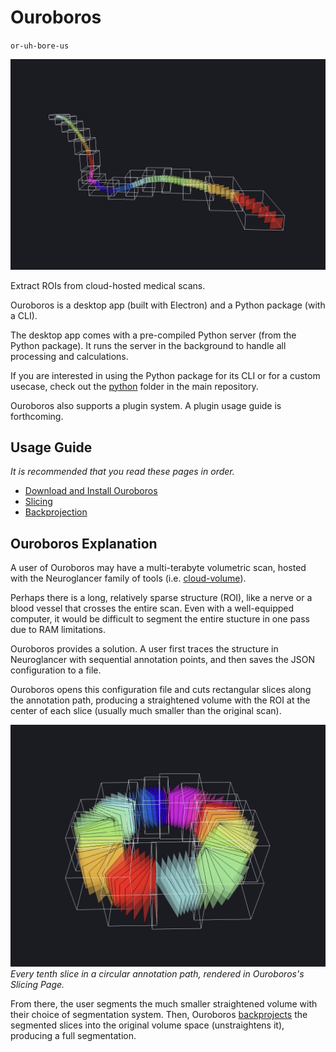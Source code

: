 # Ouroboros

`or-uh-bore-us`

![](./assets/slicing/long-slice.png)

Extract ROIs from cloud-hosted medical scans.

Ouroboros is a desktop app (built with Electron) and a Python package (with a CLI). 

The desktop app comes with a pre-compiled Python server (from the Python package). It runs the server in the background to handle all processing and calculations.

If you are interested in using the Python package for its CLI or for a custom usecase, check out the [python](https://github.com/We-Gold/ouroboros/tree/main/python) folder in the main repository.

Ouroboros also supports a plugin system. A plugin usage guide is forthcoming.

## Usage Guide

_It is recommended that you read these pages in order._

- [Download and Install Ouroboros](./guide/downloading.md)
- [Slicing](./guide/slicing.md)
- [Backprojection](./guide/backproject.md)

## Ouroboros Explanation

A user of Ouroboros may have a multi-terabyte volumetric scan, hosted with the Neuroglancer family of tools (i.e. [cloud-volume](https://github.com/seung-lab/cloud-volume)). 

Perhaps there is a long, relatively sparse structure (ROI), like a nerve or a blood vessel that crosses the entire scan. Even with a well-equipped computer, it would be difficult to segment the entire stucture in one pass due to RAM limitations.

Ouroboros provides a solution. A user first traces the structure in Neuroglancer with sequential annotation points, and then saves the JSON configuration to a file.

Ouroboros opens this configuration file and cuts rectangular slices along the annotation path, producing a straightened volume with the ROI at the center of each slice (usually much smaller than the original scan).

![Circle of Slices](./assets/slicing/circle-slices.png)
_Every tenth slice in a circular annotation path, rendered in Ouroboros's Slicing Page._

From there, the user segments the much smaller straightened volume with their choice of segmentation system. Then, Ouroboros [backprojects](./guide/backproject.md) the segmented slices into the original volume space (unstraightens it), producing a full segmentation.